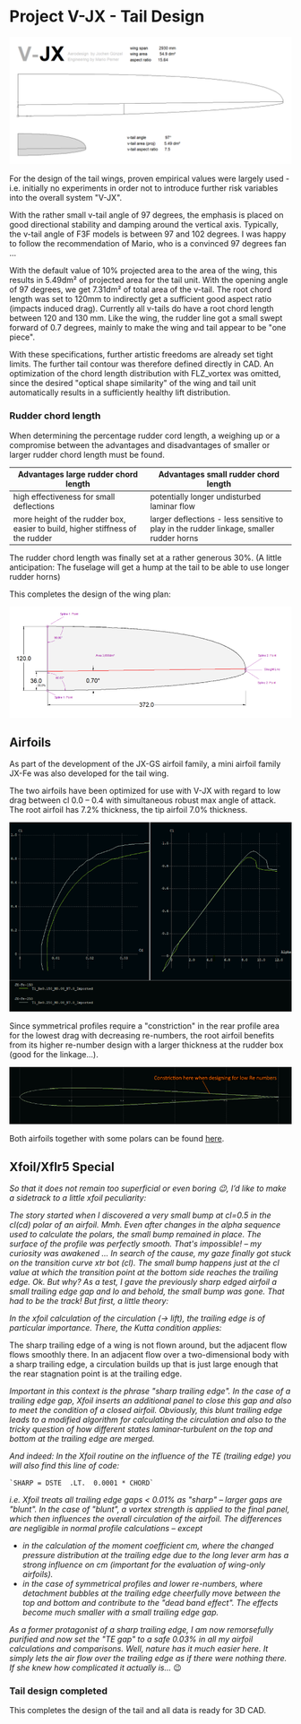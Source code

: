 # Project V-JX - Tail Design

![V-JX Tail](images/V-JX_wing_tail_teaser.png "Wing Layout")

For the design of the tail wings, proven empirical values were largely used - i.e. initially no experiments in order not to introduce further risk variables into the overall system "V-JX". 

With the rather small v-tail angle of 97 degrees, the emphasis is placed on good directional stability and damping around the vertical axis. Typically, the v-tail angle of F3F models is between 97 and 102 degrees. I was happy to follow the recommendation of Mario, who is a convinced 97 degrees fan ...

With the default value of 10% projected area to the area of the wing, this results in 5.49dm² of projected area for the tail unit. With the opening angle of 97 degrees, we get 7.31dm² of total area of the v-tail. The root chord length was set to 120mm to indirectly get a sufficient good aspect ratio (impacts induced drag). Currently all v-tails do have a root chord length between 120 and 130 mm. Like the wing, the rudder line got a small swept forward of 0.7 degrees, mainly to make the wing and tail appear to be "one piece". 

With these specifications, further artistic freedoms are already set tight limits. The further tail contour was therefore defined directly in CAD.  An optimization of the chord length distribution with FLZ_vortex was omitted, since the desired "optical shape similarity" of the wing and tail unit automatically results in a sufficiently healthy lift distribution.

### Rudder chord length

When determining the percentage rudder cord length, a weighing up or a compromise between the advantages and disadvantages of smaller or larger rudder chord length must be found. 

|  Advantages large rudder chord length | Advantages small rudder chord length   |
|---------------------------------------|----------------------------------------|
| high effectiveness for small deflections | potentially longer undisturbed laminar flow |
| more height of the rudder box, easier to build, higher stiffness of the rudder |	larger deflections - less sensitive to play in the rudder linkage, smaller rudder horns |
 
The rudder chord length was finally set at a rather generous 30%. 
(A little anticipation: The fuselage will get a hump at the tail to be able to use longer rudder horns)

This completes the design of the wing plan:

![V-JX Tail plan](images/Tail_wing_plan.png "Wing Layout")


## Airfoils

As part of the development of the JX-GS airfoil family, a mini airfoil family JX-Fe was also developed for the tail wing.  

The two airfoils have been optimized for use with V-JX with regard to low drag between cl  0.0 – 0.4 with simultaneous robust max angle of attack.  The root airfoil has 7.2% thickness, the tip airfoil  7.0% thickness. 
 
![JX-Fe Polars](images/JX-Fe_Polars.png)

Since symmetrical profiles require a "constriction" in the rear profile area for the lowest drag with decreasing re-numbers, the root airfoil benefits from its higher re-number design with a larger thickness at the rudder box (good for the linkage...).

![Airfoil constriction](images/JX-Fe_constriction.png)
 

Both airfoils together with some polars can be found [here](https://github.com/jxjo/Airfoils/tree/main/JX-Fe).


## Xfoil/Xflr5 Special

*So that it does not remain too superficial or even boring 😉, I’d like to make a sidetrack to a little xfoil peculiarity:*

*The story started when I discovered a very small bump at cl=0.5 in the cl(cd) polar of an airfoil. Mmh. Even after changes in the alpha sequence used to calculate the polars, the small bump remained in place. The surface of the profile was perfectly smooth. That's impossible! – my curiosity was awakened …
In search of the cause, my gaze finally got stuck on the transition curve xtr bot (cl). The small bump happens just at the cl value at which the transition point at the bottom side reaches the trailing edge.  Ok. But why?
As a test, I gave the previously sharp edged airfoil a small trailing edge gap and lo and behold, the small bump was gone. That had to be the track!  But first, a little theory:*

*In the xfoil calculation of the circulation (-> lift), the trailing edge is of particular importance. There, the Kutta condition applies:*

The sharp trailing edge of a wing is not flown around, but the adjacent flow flows smoothly there. In an adjacent flow over a two-dimensional body with a sharp trailing edge, a circulation builds up that is just large enough that the rear stagnation point is at the trailing edge. 

*Important in this context is the phrase "sharp trailing edge".  In the case of a trailing edge gap, Xfoil inserts an additional panel to close this gap and also to meet the condition of a closed airfoil. Obviously, this blunt trailing edge leads to a modified algorithm for calculating the circulation and also to the tricky question of how different states laminar-turbulent on the top and bottom at the trailing edge are merged.*

*And indeed: In the Xfoil routine on the influence of the TE (trailing edge) you will also find this line of code:*

	`SHARP = DSTE  .LT.  0.0001 * CHORD`

*i.e. Xfoil treats all trailing edge gaps < 0.01% as "sharp" – larger gaps are "blunt". In the case of "blunt", a vortex strength is applied to the final panel, which then influences the overall circulation of the airfoil. The differences are negligible in normal profile calculations – except*

-	*in the calculation of the moment coefficient cm, where the changed pressure distribution at the trailing edge due to the long lever arm has a strong influence on cm  (important for  the evaluation of wing-only airfoils).*
-	*in the case of symmetrical profiles and lower re-numbers, where detachment bubbles at the trailing edge cheerfully move between the top and bottom and contribute to the "dead band effect".  The effects become much smaller with a small trailing edge gap.*

*As a former protagonist of a sharp trailing edge, I am now remorsefully purified and now set the "TE gap" to a safe 0.03% in all my airfoil  calculations and comparisons. Well, nature has it much easier here. It simply lets the air flow over the trailing edge as if there were nothing there. If she knew how complicated it actually is...* 😉


### Tail design completed 

This completes the design of the tail and all data is ready for 3D CAD.

